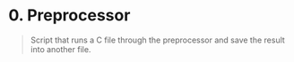 # 0. Preprocessor
> Script that runs a C file through the preprocessor and save the result into another file.
